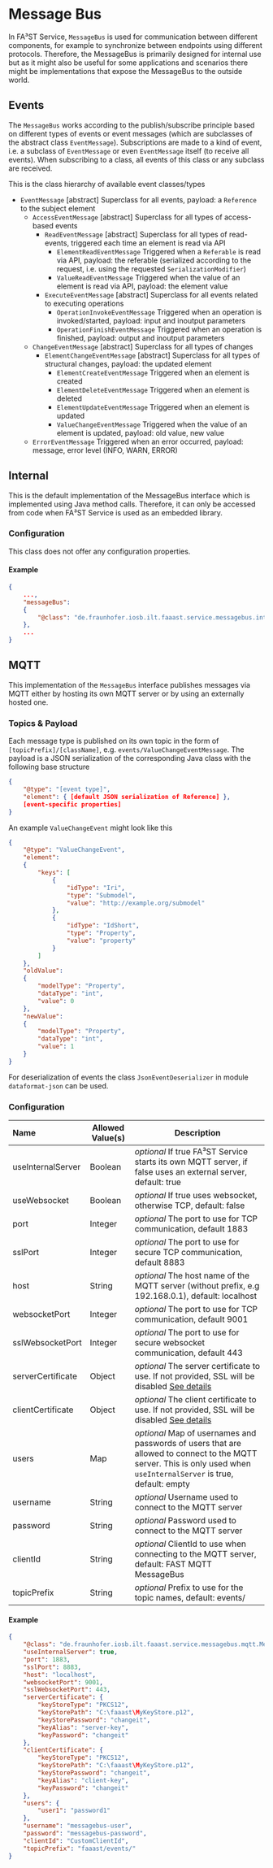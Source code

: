 # Message Bus

In FA³ST Service, `MessageBus` is used for communication between different components, for example to synchronize between endpoints using different protocols.
Therefore, the MessageBus is primarily designed for internal use but as it might also be useful for some applications and scenarios there might be implementations that expose the MessageBus to the outside world.

## Events

The `MessageBus` works according to the publish/subscribe principle based on different types of events or event messages (which are subclasses of the abstract class `EventMessage`).
Subscriptions are made to a kind of event, i.e. a subclass of `EventMessage` or even `EventMessage` itself (to receive all events).
When subscribing to a class, all events of this class or any subclass are received.

This is the class hierarchy of available event classes/types

*   `EventMessage`	[abstract]							Superclass for all events, payload: a `Reference` to the subject element
	*   `AccessEventMessage` [abstract]					Superclass for all types of access-based events
		*   `ReadEventMessage` [abstract]				Superclass for all types of read-events, triggered each time an element is read via API
			*   `ElementReadEventMessage`				Triggered when a `Referable` is read via API, payload: the referable (serialized according to the request, i.e. using the requested `SerializationModifier`)
			*   `ValueReadEventMessage`					Triggered when the value of an element is read via API, payload: the element value
		*   `ExecuteEventMessage` [abstract]			Superclass for all events related to executing operations
			*   `OperationInvokeEventMessage`			Triggered when an operation is invoked/started, payload: input and inoutput parameters
			*   `OperationFinishEventMessage`			Triggered when an operation is finished, payload: output and inoutput parameters
	*   `ChangeEventMessage` [abstract]					Superclass for all types of changes
		*   `ElementChangeEventMessage` [abstract]		Superclass for all types of structural changes, payload: the updated element
			*   `ElementCreateEventMessage`				Triggered when an element is created
			*   `ElementDeleteEventMessage`				Triggered when an element is deleted
			*   `ElementUpdateEventMessage`				Triggered when an element is updated
			*   `ValueChangeEventMessage`				Triggered when the value of an element is updated, payload: old value, new value
	*   `ErrorEventMessage`								Triggered when an error occurred, payload: message, error level (INFO, WARN, ERROR)


## Internal

This is the default implementation of the MessageBus interface which is implemented using Java method calls.
Therefore, it can only be accessed from code when FA³ST Service is used as an embedded library.

### Configuration

This class does not offer any configuration properties.


#### Example

```json
{
	...,
	"messageBus":
	{
		"@class": "de.fraunhofer.iosb.ilt.faaast.service.messagebus.internal.MessageBusInternal"
	},
	...
}
```

## MQTT

This implementation of the `MessageBus` interface publishes messages via MQTT either by hosting its own MQTT server or by using an externally hosted one.

### Topics & Payload

Each message type is published on its own topic in the form of `[topicPrefix]/[className]`, e.g. `events/ValueChangeEventMessage`.
The payload is a JSON serialization of the corresponding Java class with the following base structure

```json
{
	"@type": "[event type]",
	"element": { [default JSON serialization of Reference] },
	[event-specific properties]
}
```

An example `ValueChangeEvent` might look like this
```json
{
    "@type": "ValueChangeEvent",
    "element":
    {
        "keys": [
            {
                "idType": "Iri",
                "type": "Submodel",
                "value": "http://example.org/submodel"
            },
            {
                "idType": "IdShort",
                "type": "Property",
                "value": "property"
            }
        ]
    },
    "oldValue":
    {
        "modelType": "Property",
        "dataType": "int",
        "value": 0
    },
    "newValue":
    {
        "modelType": "Property",
        "dataType": "int",
        "value": 1
    }
}

```

For deserialization of events the class `JsonEventDeserializer` in module `dataformat-json` can be used.



### Configuration


| Name | Allowed Value(s) | Description |
|:--| -- | -- |
| useInternalServer | Boolean | _optional_ If true FA³ST Service starts its own MQTT server, if false uses an external server, default: true |
| useWebsocket | Boolean | _optional_ If true uses websocket, otherwise TCP, default: false |
| port | Integer | _optional_ The port to use for TCP communication, default 1883 |
| sslPort | Integer | _optional_ The port to use for secure TCP communication, default 8883 |
| host | String | _optional_ The host name of the MQTT server (without prefix, e.g 192.168.0.1), default: localhost |
| websocketPort | Integer | _optional_ The port to use for TCP communication, default 9001 | 
| sslWebsocketPort | Integer |   _optional_ The port to use for secure websocket communication, default 443 |
| serverCertificate | Object | _optional_  The server certificate to use. If not provided, SSL will be disabled [See details](../../gettingstarted/configuration#providing-certificates-in-configuration) |
| clientCertificate | Object | _optional_  The client certificate to use. If not provided, SSL will be disabled [See details](../../gettingstarted/configuration#providing-certificates-in-configuration) |
| users | Map | _optional_ Map of usernames and passwords of users that are allowed to connect to the MQTT server. This is only used when `useInternalServer` is true, default: empty |
| username | String | _optional_ Username used to connect to the MQTT server |
| password | String | _optional_ Password used to connect to the MQTT server |
| clientId | String | _optional_ ClientId to use when connecting to the MQTT server, default: FAST MQTT MessageBus |
| topicPrefix | String | _optional_ Prefix to use for the topic names, default: events/ |


#### Example

```json
{
	"@class": "de.fraunhofer.iosb.ilt.faaast.service.messagebus.mqtt.MessageBusMqtt",
	"useInternalServer": true,
	"port": 1883,
	"sslPort": 8883,
	"host": "localhost",
	"websocketPort": 9001,
	"sslWebsocketPort": 443,
	"serverCertificate": {
		"keyStoreType": "PKCS12",
		"keyStorePath": "C:\faaast\MyKeyStore.p12",
		"keyStorePassword": "changeit",
		"keyAlias": "server-key",
		"keyPassword": "changeit"
	},
	"clientCertificate": {
		"keyStoreType": "PKCS12",
		"keyStorePath": "C:\faaast\MyKeyStore.p12",
		"keyStorePassword": "changeit",
		"keyAlias": "client-key",
		"keyPassword": "changeit"
	},
	"users": {
		"user1": "password1"
	},
	"username": "messagebus-user",
	"password": "messagebus-password",
	"clientId": "CustomClientId",
	"topicPrefix": "faaast/events/"
}
```
